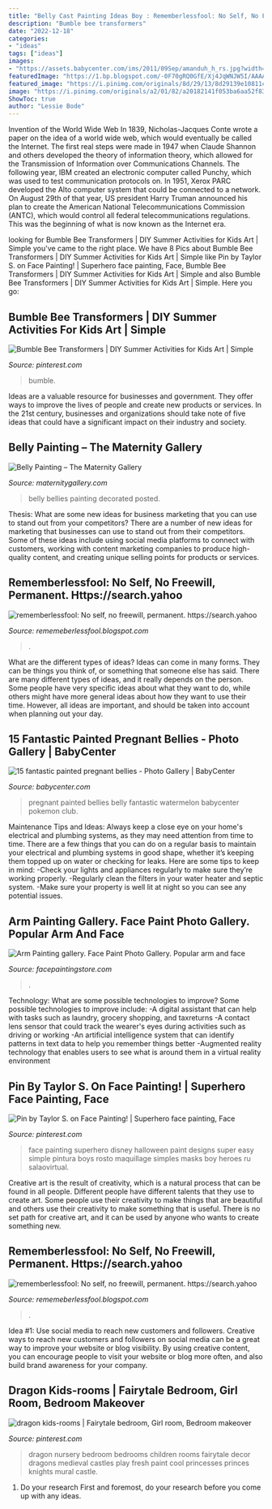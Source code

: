 ```yaml
---
title: "Belly Cast Painting Ideas Boy : Rememberlessfool: No Self, No Freewill, Permanent. Https://search.yahoo"
description: "Bumble bee transformers"
date: "2022-12-18"
categories:
- "ideas"
tags: ["ideas"]
images:
- "https://assets.babycenter.com/ims/2011/09Sep/amanduh_h_rs.jpg?width=580"
featuredImage: "https://1.bp.blogspot.com/-0F70gRQ0GfE/Xj4JqWNJW5I/AAAAAAAAcg0/7KpIWeiyen8eLzTdd5sihfR78yzbdCqBQCLcBGAsYHQ/s320/Untitled404.png"
featured_image: "https://i.pinimg.com/originals/8d/29/13/8d29139e10811c7e0696fde3aa2ce486.jpg"
image: "https://i.pinimg.com/originals/a2/01/82/a20182141f053ba6aa52f83c575819cd.jpg"
ShowToc: true
author: "Lessie Bode"
---
```



Invention of the World Wide Web
In 1839, Nicholas-Jacques Conte wrote a paper on the idea of a world wide web, which would eventually be called the Internet. The first real steps were made in 1947 when Claude Shannon and others developed the theory of information theory, which allowed for the Transmission of Information over Communications Channels. The following year, IBM created an electronic computer called Punchy, which was used to test communication protocols on. In 1951, Xerox PARC developed the Alto computer system that could be connected to a network. On August 29th of that year, US president Harry Truman announced his plan to create the American National Telecommunications Commission (ANTC), which would control all federal telecommunications regulations. This was the beginning of what is now known as the Internet era.

	

		
looking for Bumble Bee Transformers | DIY Summer Activities for Kids Art | Simple you've came to the right place. We have 8 Pics about Bumble Bee Transformers | DIY Summer Activities for Kids Art | Simple like Pin by Taylor S. on Face Painting! | Superhero face painting, Face, Bumble Bee Transformers | DIY Summer Activities for Kids Art | Simple and also Bumble Bee Transformers | DIY Summer Activities for Kids Art | Simple. Here you go:
		
    
## Bumble Bee Transformers | DIY Summer Activities For Kids Art | Simple

<img loading=lazy src="https://i.pinimg.com/originals/8d/29/13/8d29139e10811c7e0696fde3aa2ce486.jpg" onerror="this.onerror=null;this.src='https://tse3.mm.bing.net/th?id=OIP.wAdt0nCZIp6ThBS39BoR1gHaPf&amp;pid=15.1';" alt="Bumble Bee Transformers | DIY Summer Activities for Kids Art | Simple">

_Source: pinterest.com_

>bumble. 

	

Ideas are a valuable resource for businesses and government. They offer ways to improve the lives of people and create new products or services. In the 21st century, businesses and organizations should take note of five ideas that could have a significant impact on their industry and society.

    
## Belly Painting – The Maternity Gallery

<img loading=lazy src="http://maternitygallery.com/wp-content/uploads/jujnl11.jpg" onerror="this.onerror=null;this.src='https://tse4.mm.bing.net/th?id=OIP.6Jj1XlIpVhQRSJbMuQ2iJQHaFj&amp;pid=15.1';" alt="Belly Painting – The Maternity Gallery">

_Source: maternitygallery.com_

>belly bellies painting decorated posted. 

	

Thesis: What are some new ideas for business marketing that you can use to stand out from your competitors?
There are a number of new ideas for marketing that businesses can use to stand out from their competitors. Some of these ideas include using social media platforms to connect with customers, working with content marketing companies to produce high-quality content, and creating unique selling points for products or services.

    
## Rememberlessfool: No Self, No Freewill, Permanent. Https://search.yahoo

<img loading=lazy src="https://1.bp.blogspot.com/-0F70gRQ0GfE/Xj4JqWNJW5I/AAAAAAAAcg0/7KpIWeiyen8eLzTdd5sihfR78yzbdCqBQCLcBGAsYHQ/s320/Untitled404.png" onerror="this.onerror=null;this.src='https://tse2.mm.bing.net/th?id=OIP.LByQLYSxOamO0ulb4PC7lAAAAA&amp;pid=15.1';" alt="rememberlessfool: No self, no freewill, permanent. https://search.yahoo">

_Source: rememeberlessfool.blogspot.com_

>. 

	

What are the different types of ideas?
Ideas can come in many forms. They can be things you think of, or something that someone else has said. There are many different types of ideas, and it really depends on the person. Some people have very specific ideas about what they want to do, while others might have more general ideas about how they want to use their time. However, all ideas are important, and should be taken into account when planning out your day.

    
## 15 Fantastic Painted Pregnant Bellies - Photo Gallery | BabyCenter

<img loading=lazy src="https://assets.babycenter.com/ims/2011/09Sep/amanduh_h_rs.jpg?width=580" onerror="this.onerror=null;this.src='https://tse3.mm.bing.net/th?id=OIP.JY8JZ3l6Xmo80O1j0y6LRQHaE7&amp;pid=15.1';" alt="15 fantastic painted pregnant bellies - Photo Gallery | BabyCenter">

_Source: babycenter.com_

>pregnant painted bellies belly fantastic watermelon babycenter pokemon club. 

	

Maintenance Tips and Ideas: Always keep a close eye on your home's electrical and plumbing systems, as they may need attention from time to time.
There are a few things that you can do on a regular basis to maintain your electrical and plumbing systems in good shape, whether it’s keeping them topped up on water or checking for leaks. Here are some tips to keep in mind:
-Check your lights and appliances regularly to make sure they’re working properly.
-Regularly clean the filters in your water heater and septic system.
-Make sure your property is well lit at night so you can see any potential issues.

    
## Arm Painting Gallery. Face Paint Photo Gallery. Popular Arm And Face

<img loading=lazy src="https://facepaintingstore.com/Gallery/arm-painting/face-painting-idea-Heart-Rainbow.jpg" onerror="this.onerror=null;this.src='https://tse2.mm.bing.net/th?id=OIP.OQ1dmIXAWY2n7Gn1SNm3bQAAAA&amp;pid=15.1';" alt="Arm Painting gallery. Face Paint Photo Gallery. Popular arm and face">

_Source: facepaintingstore.com_

>. 

	

Technology: What are some possible technologies to improve?
Some possible technologies to improve include: 
-A digital assistant that can help with tasks such as laundry, grocery shopping, and taxreturns 
-A contact lens sensor that could track the wearer's eyes during activities such as driving or working 
-An artificial intelligence system that can identify patterns in text data to help you remember things better 
-Augmented reality technology that enables users to see what is around them in a virtual reality environment

    
## Pin By Taylor S. On Face Painting! | Superhero Face Painting, Face

<img loading=lazy src="https://i.pinimg.com/originals/a2/01/82/a20182141f053ba6aa52f83c575819cd.jpg" onerror="this.onerror=null;this.src='https://tse4.mm.bing.net/th?id=OIP.eJGzhRlChpRpo3GElKFYAQHaKX&amp;pid=15.1';" alt="Pin by Taylor S. on Face Painting! | Superhero face painting, Face">

_Source: pinterest.com_

>face painting superhero disney halloween paint designs super easy simple pintura boys rosto maquillage simples masks boy heroes ru salaovirtual. 

	

Creative art is the result of creativity, which is a natural process that can be found in all people. Different people have different talents that they use to create art. Some people use their creativity to make things that are beautiful and others use their creativity to make something that is useful. There is no set path for creative art, and it can be used by anyone who wants to create something new.

    
## Rememberlessfool: No Self, No Freewill, Permanent. Https://search.yahoo

<img loading=lazy src="https://1.bp.blogspot.com/-jFSnYDXXl5k/YMepOolLx-I/AAAAAAAAihE/3A2PEZTT7mE6qlXQnIdSnmQDTpzQiZ9OACLcBGAsYHQ/s320/15726345430935535616_20210608202334_1.png" onerror="this.onerror=null;this.src='https://tse2.mm.bing.net/th?id=OIP.JZyl2kPY5Poa5PNq2toRAQAAAA&amp;pid=15.1';" alt="rememberlessfool: No self, no freewill, permanent. https://search.yahoo">

_Source: rememeberlessfool.blogspot.com_

>. 

	

Idea #1: Use social media to reach new customers and followers.
Creative ways to reach new customers and followers on social media can be a great way to improve your website or blog visibility. By using creative content, you can encourage people to visit your website or blog more often, and also build brand awareness for your company.

    
## Dragon Kids-rooms | Fairytale Bedroom, Girl Room, Bedroom Makeover

<img loading=lazy src="https://i.pinimg.com/736x/c0/35/db/c035db0857cc504ee1c915b8b33c3e00--dragon-nursery-dragon-kids-room.jpg" onerror="this.onerror=null;this.src='https://tse3.mm.bing.net/th?id=OIP.8_wQNfVktwRVpGPF1UVdQwEsDh&amp;pid=15.1';" alt="dragon kids-rooms | Fairytale bedroom, Girl room, Bedroom makeover">

_Source: pinterest.com_

>dragon nursery bedroom bedrooms children rooms fairytale decor dragons medieval castles play fresh paint cool princesses princes knights mural castle. 

	

1. Do your research First and foremost, do your research before you come up with any ideas.

